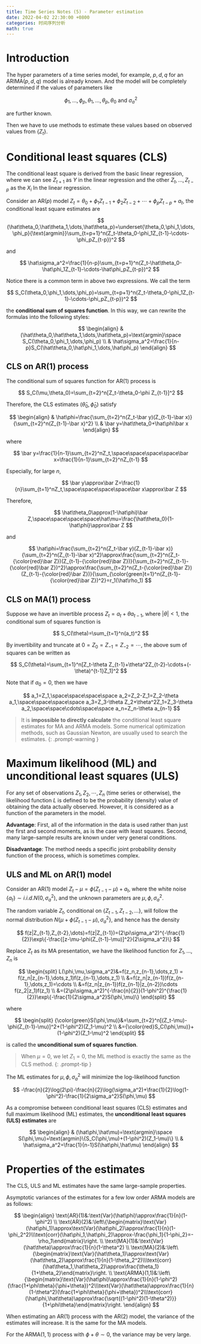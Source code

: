 ```yaml
---
title: Time Series Notes (5) - Parameter estimation
date: 2022-04-02 22:30:00 +0800
categories: 时间序列分析
math: true
---
```


# Introduction

The hyper parameters of a time series model, for example, $p,d,q$ for an $\text{ARIMA}(p,d,q)$ model is already known. And the model will be completely determined if the values of parameters like


$$
\phi_1,\dots,\phi_p,\theta_1,\dots,\theta_p,\theta_0\text{ and }\sigma_a^2
$$


are further known.

Then we have to use methods to estimate these values based on observed values from $\{Z_t\}$.

# Conditional least squares (CLS)

The conditional least square is derived from the basic linear regression, where we can see $Z_{t+1}$ as $Y$ in the linear regression and the other $Z_t,\dots,Z_{t-p}$ as the $X_i$ In the linear regression.

Consider an $\text{AR}(p)$ model $Z_t=\theta_0+\phi_1Z_{t-1}+\phi_2Z_{t-2}+\cdots+\phi_pZ_{t-p}+a_t$, the conditional least square estimates are 


$$
(\hat\theta_0,\hat\theta_1,\dots,\hat\theta_p)=\underset{\theta_0,\phi_1,\dots,\phi_p}{\text{argmin}}\sum_{t=p+1}^n(Z_t-\theta_0-\phi_1Z_{t-1}-\cdots-\phi_pZ_{t-p})^2
$$


and


$$
\hat\sigma_a^2=\frac{1}{n-p}\sum_{t=p+1}^n(Z_t-\hat\theta_0-\hat\phi_1Z_{t-1}-\cdots-\hat\phi_pZ_{t-p})^2
$$


Notice there is a common term in above two expressions. We call the term


$$
S_C(\theta_0,\phi_1,\dots,\phi_p)=\sum_{t=p+1}^n(Z_t-\theta_0-\phi_1Z_{t-1}-\cdots-\phi_pZ_{t-p})^2
$$


the **conditional sum of squares function**. In this way, we can rewrite the formulas into the following styles:


$$
\begin{align}
& (\hat\theta_0,\hat\theta_1,\dots,\hat\theta_p)=\text{argmin}\space S_C(\theta_0,\phi_1,\dots,\phi_p) \\
& \hat\sigma_a^2=\frac{1}{n-p}S_C(\hat\theta_0,\hat\phi_1,\dots,\hat\phi_p)
\end{align}
$$

## CLS on $\text{AR}(1)$ process

The conditional sum of squares function for $\text{AR}(1)$ process is


$$
S_C(\mu,\theta_0)=\sum_{t=2}^n[Z_t-\theta_0-\phi Z_{t-1}]^2
$$


Therefore, the CLS estimates $(\hat\theta_0,\hat\phi_0)$ satisfy


$$
\begin{align}
& \hat\phi=\frac{\sum_{t=2}^n(Z_t-\bar y)(Z_{t-1}-\bar x)}{\sum_{t=2}^n(Z_{t-1}-\bar x)^2} \\
& \bar y=\hat\theta_0+\hat\phi\bar x
\end{align}
$$



where


$$
\bar y=\frac{1}{n-1}\sum_{t=2}^nZ_t,\space\space\space\space\bar x=\frac{1}{n-1}\sum_{t=2}^nZ_{t-1}
$$


Especially, for large $n$,


$$
\bar y\approx\bar Z=\frac{1}{n}\sum_{t=1}^nZ_t,\space\space\space\space\bar  x\approx\bar Z
$$


Therefore,


$$
\hat\theta_0\approx(1-\hat\phi)\bar Z,\space\space\space\space\hat\mu=\frac{\hat\theta_0}{1-\hat\phi}\approx\bar Z
$$


and


$$
\hat\phi=\frac{\sum_{t=2}^n(Z_t-\bar y)(Z_{t-1}-\bar x)}{\sum_{t=2}^n(Z_{t-1}-\bar x)^2}\approx\frac{\sum_{t=2}^n(Z_t-{\color{red}\bar Z})(Z_{t-1}-{\color{red}\bar Z})}{\sum_{t=2}^n(Z_{t-1}-{\color{red}\bar Z})^2}\approx\frac{\sum_{t=2}^n(Z_t-{\color{red}\bar Z})(Z_{t-1}-{\color{red}\bar Z})}{\sum_{\color{green}t=1}^n(Z_{t-1}-{\color{red}\bar Z})^2}=r_1(\hat\rho_1)
$$

## CLS on $\text{MA}(1)$ process



Suppose we have an invertible process $Z_t=a_t+\theta a_{t-1}$, where $\vert\theta\vert<1$, the conditional sum of squares function is



$$
S_C(\theta)=\sum_{t=1}^n(a_t)^2
$$



By invertibility and truncate at $0=Z_0=Z_{-1}=Z_{-2}=\cdots$,  the above sum of squares can be written as



$$
S_C(\theta)=\sum_{t=1}^n[Z_t-\theta Z_{t-1}+\theta^2Z_{t-2}-\cdots+(-\theta)^{t-1}Z_1]^2
$$



Note that if $a_0=0$, then we have

$$
a_1=Z_1,\space\space\space\space a_2=Z_2-Z_1=Z_2-\theta a_1,\space\space\space\space a_3=Z_3-\theta Z_2+\theta^2Z_1=Z_3-\theta a_2,\space\space\cdots\space\space a_n=Z_n-\theta a_{n-1}
$$

> It is **impossible to directly calculate** the conditional least square estimates for MA and ARMA models. Some numerical optimization methods, such as Gaussian Newton,  are usually used to search the estimates.
{: .prompt-warning }

# Maximum likelihood (ML) and unconditional least squares (ULS)

For any set of observations $Z_1,Z_2,\cdots,Z_n$ (time series or otherwise), the likelihood function $L$ is defined to be the probability (density) value of obtaining the data actually observed. However, it is considered as a function of the parameters in the model.

**Advantage**: First, all of the information in the data is used rather than just the first and second moments, as is the case with least squares. Second, many large-sample results are known under very general conditions.

**Disadvantage**: The method needs a specific joint probability density function of the process, which is sometimes complex.

## ULS and ML on $\text{AR}(1)$ model

Consider an $\text{AR}(1)$ model $Z_t-\mu=\phi(Z_{t-1}-\mu)+a_t$, where the white noise $\{a_t\}\sim i.i.d.N(0,\sigma_a^2)$, and the unknown parameters are $\mu,\phi,\sigma_a^2$.

The random variable $Z_t$, conditional on $\{Z_{t-1},Z_{t-2},\dots\}$, will follow the normal distribution $N\{\mu+\phi(Z_{t−1} −\mu),\sigma_a^2\}$, and hence has the density


$$
f(z|Z_{t-1},Z_{t-2},\dots)=f(z|Z_{t-1})=(2\pi\sigma_a^2)^{-\frac{1}{2}}\exp\{-\frac{[z-\mu-\phi(Z_{t-1}-\mu)]^2}{2\sigma_a^2}\}
$$


Replace $Z_t$ as its MA presentation, we have the likelihood function for $Z_1,\dots,Z_n$ is


$$
\begin{split}
L(\phi,\mu,\sigma_a^2)&=f(z_n,z_{n-1},\dots,z_1) = f(z_n|z_{n-1},\dots,z_1)f(z_{n-1},\dots,z_1) \\
&=f(z_n|z_{n-1})f(z_{n-1},\dots,z_1)=\cdots \\
&=f(z_n|z_{n-1})f(z_{n-1}|z_{n-2})\cdots f(z_2|z_1)f(z_1) \\
&=(2\pi\sigma_a^2)^{-\frac{n}{2}}(1-\phi^2)^{\frac{1}{2}}\exp\{-\frac{1}{2\sigma_a^2}S(\phi,\mu)\}
\end{split}
$$


where


$$
\begin{split}
{\color{green}S(\phi,\mu)}&=\sum_{t=2}^n[(Z_t-\mu)-\phi(Z_{t-1}-\mu)]^2+(1-\phi^2)(Z_1-\mu)^2 \\
&={\color{red}S_C(\phi,\mu)}+(1-\phi^2)(Z_1-\mu)^2
\end{split}
$$


is called the **unconditional sum of squares function**.

> When $\mu=0$, we let $Z_1=0$, the ML method is exactly the same as the CLS method.
{: .prompt-tip }

The  ML estimates for $\mu,\phi,\sigma_a^2$ will minimize the log-likelihood function


$$
-\frac{n}{2}\log(2\pi)-\frac{n}{2}\log(\sigma_a^2)+\frac{1}{2}\log(1-\phi^2)-\frac{1}{2\sigma_a^2}S(\phi,\mu)
$$


As a compromise between conditional least squares (CLS) estimates and full maximum likelihood (ML) estimates, the **unconditional least squares (ULS) estimates** are


$$
\begin{align}
& (\hat\phi,\hat\mu)=\text{argmin}\space S(\phi,\mu)=\text{argmin}\{S_C(\phi,\mu)+(1-\phi^2)(Z_1-\mu)\} \\
& \hat\sigma_a^2=\frac{1}{n-1}S(\hat\phi,\hat\mu)
\end{align}
$$

# Properties of the estimates

The CLS, ULS and ML estimates have the same large-sample properties.

Asymptotic variances of the estimates for a few low order ARMA models are as follows:

$$
\begin{align}
\text{AR}(1)&:\text{Var}(\hat\phi)\approx\frac{1}{n}(1-\phi^2) \\
\text{AR}(2)&:\left\{\begin{matrix}\text{Var}(\hat\phi_1)\approx\text{Var}(\hat\phi_2)\approx\frac{1}{n}(1-\phi_2^2)\\\text{corr}(\hat\phi_1,\hat\phi_2)\approx-\frac{\phi_1}{1-\phi_2}=-\rho_1\end{matrix}\right. \\
\text{MA}(1)&:\text{Var}(\hat\theta)\approx\frac{1}{n}(1-\theta^2) \\
\text{MA}(2)&:\left\{\begin{matrix}\text{Var}(\hat\theta_1)\approx\text{Var}(\hat\theta_2)\approx\frac{1}{n}(1-\theta_2^2)\\\text{corr}(\hat\theta_1,\hat\theta_2)\approx\frac{\theta_1}{1+\theta_2}\end{matrix}\right. \\
\text{ARMA}(1,1)&:\left\{\begin{matrix}\text{Var}(\hat\phi)\approx\frac{1}{n}(1-\phi^2)(\frac{1+\phi\theta}{\phi+\theta})^2\\\text{Var}(\hat\theta)\approx\frac{1}{n}(1-\theta^2)(\frac{1+\phi\theta}{\phi+\theta})^2\\\text{corr}(\hat\phi,\hat\theta)\approx\frac{\sqrt{(1-\phi^2)(1-\theta^2)}}{1+\phi\theta}\end{matrix}\right.
\end{align}
$$


When estimating an $\text{AR}(1)$ process with the $\text{AR}(2)$ model, the variance of the estimates will increase. It is the same for the $\text{MA}$ models.

For the $\text{ARMA}(1,1)$ process with $\phi+\theta\sim0$, the variance may be very large.

